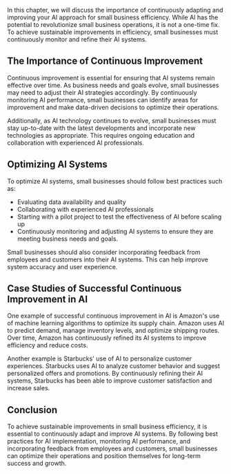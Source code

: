 

In this chapter, we will discuss the importance of continuously adapting and improving your AI approach for small business efficiency. While AI has the potential to revolutionize small business operations, it is not a one-time fix. To achieve sustainable improvements in efficiency, small businesses must continuously monitor and refine their AI systems.

The Importance of Continuous Improvement
----------------------------------------

Continuous improvement is essential for ensuring that AI systems remain effective over time. As business needs and goals evolve, small businesses may need to adjust their AI strategies accordingly. By continuously monitoring AI performance, small businesses can identify areas for improvement and make data-driven decisions to optimize their operations.

Additionally, as AI technology continues to evolve, small businesses must stay up-to-date with the latest developments and incorporate new technologies as appropriate. This requires ongoing education and collaboration with experienced AI professionals.

Optimizing AI Systems
---------------------

To optimize AI systems, small businesses should follow best practices such as:

* Evaluating data availability and quality
* Collaborating with experienced AI professionals
* Starting with a pilot project to test the effectiveness of AI before scaling up
* Continuously monitoring and adjusting AI systems to ensure they are meeting business needs and goals.

Small businesses should also consider incorporating feedback from employees and customers into their AI systems. This can help improve system accuracy and user experience.

Case Studies of Successful Continuous Improvement in AI
-------------------------------------------------------

One example of successful continuous improvement in AI is Amazon's use of machine learning algorithms to optimize its supply chain. Amazon uses AI to predict demand, manage inventory levels, and optimize shipping routes. Over time, Amazon has continuously refined its AI systems to improve efficiency and reduce costs.

Another example is Starbucks' use of AI to personalize customer experiences. Starbucks uses AI to analyze customer behavior and suggest personalized offers and promotions. By continuously refining their AI systems, Starbucks has been able to improve customer satisfaction and increase sales.

Conclusion
----------

To achieve sustainable improvements in small business efficiency, it is essential to continuously adapt and improve AI systems. By following best practices for AI implementation, monitoring AI performance, and incorporating feedback from employees and customers, small businesses can optimize their operations and position themselves for long-term success and growth.
